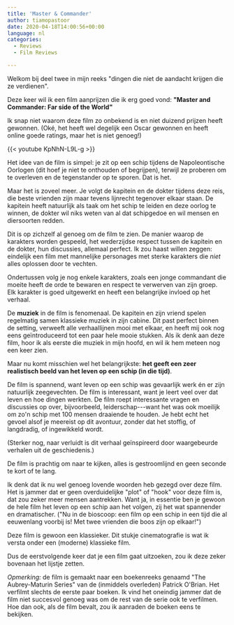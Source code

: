 ```yaml
---
title: 'Master & Commander'
author: tiamopastoor
date: 2020-04-18T14:00:56+00:00
language: nl
categories:
  - Reviews
  - Film Reviews

---
```

Welkom bij deel twee in mijn reeks "dingen die niet de aandacht krijgen die ze verdienen".

Deze keer wil ik een film aanprijzen die ik erg goed vond: **"Master and Commander: Far side of the World"**

Ik snap niet waarom deze film zo onbekend is en niet duizend prijzen heeft gewonnen. (Oké, het heeft wel degelijk een Oscar gewonnen en heeft online goede ratings, maar het is niet genoeg!)

{{< youtube KpNhN-L9L-g >}}

Het idee van de film is simpel: je zit op een schip tijdens de Napoleontische Oorlogen (dit hoef je niet te onthouden of begrijpen), terwijl ze proberen om te overleven en de tegenstander op te sporen. Dat is het.

Maar het is zoveel meer. Je volgt de kapitein en de dokter tijdens deze reis, die beste vrienden zijn maar tevens lijnrecht tegenover elkaar staan. De kapitein heeft natuurlijk als taak om het schip te leiden en deze oorlog te winnen, de dokter wil niks weten van al dat schipgedoe en wil mensen en diersoorten redden.


Dit is op zichzelf al genoeg om de film te zien. De manier waarop de karakters worden gespeeld, het wederzijdse respect tussen de kapitein en de dokter, hun discussies, allemaal perfect. Ik zou haast willen zeggen: eindelijk een film met mannelijke personages met sterke karakters die _niet_ alles oplossen door te vechten.

Ondertussen volg je nog enkele karakters, zoals een jonge commandant die moeite heeft de orde te bewaren en respect te verwerven van zijn groep. Elk karakter is goed uitgewerkt en heeft een belangrijke invloed op het verhaal.

De **muziek** in de film is fenomenaal. De kapitein en zijn vriend spelen regelmatig samen klassieke muziek in zijn cabine. Dit past perfect binnen de setting, verweeft alle verhaallijnen mooi met elkaar, en heeft mij ook nog eens geïntroduceerd tot een paar hele mooie stukken. Als ik denk aan deze film, hoor ik als eerste die muziek in mijn hoofd, en wil ik hem meteen nog een keer zien.

Maar nu komt misschien wel het belangrijkste: **het geeft een zeer realistisch beeld van het leven op een schip (in die tijd)**.

De film is spannend, want leven op een schip was gevaarlijk werk én er zijn natuurlijk zeegevechten. De film is interessant, want je leert veel over dat leven en hoe dingen werkten. De film roept interessante vragen en discussies op over, bijvoorbeeld, leiderschap---want het was ook moeilijk om zo'n schip met 100 mensen draaiende te houden. Je hebt echt het gevoel alsof je meereist op dit avontuur, zonder dat het stoffig, of langdradig, of ingewikkeld wordt.

(Sterker nog, naar verluidt is dit verhaal geïnspireerd door waargebeurde verhalen uit de geschiedenis.)

De film is prachtig om naar te kijken, alles is gestroomlijnd en geen seconde te kort of te lang.

Ik denk dat ik nu wel genoeg lovende woorden heb gezegd over deze film. Het is jammer dat er geen overduidelijke "plot" of "hook" voor deze film is, dat zou zeker meer mensen aantrekken. Want ja, in essentie ben je gewoon de hele film het leven op een schip aan het volgen, zij het wat spannender en dramatischer. ("Nu in de bioscoop: een film op een schip in een tijd die al eeuwenlang voorbij is! Met twee vrienden die boos zijn op elkaar!")

Deze film is gewoon een klassieker. Dit stukje cinematografie is wat ik versta onder een (moderne) klassieke film.

Dus de eerstvolgende keer dat je een film gaat uitzoeken, zou ik deze zeker bovenaan het lijstje zetten.

_Opmerking:_ de film is gemaakt naar een boekenreeks genaamd "The Aubrey-Maturin Series" van de (inmiddels overleden) Patrick O'Brian. Het verfilmt slechts de eerste paar boeken. Ik vind het oneindig jammer dat de film niet succesvol genoeg was om de rest van de serie ook te verfilmen. Hoe dan ook, als de film bevalt, zou ik aanraden de boeken eens te bekijken.